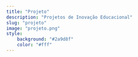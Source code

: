 ```yaml
---
title: "Projeto"
description: "Projetos de Inovação Educacional"
slug: "projeto"
image: "projeto.png"
style:
    background: "#2a9d8f"
    color: "#fff"
---
```


